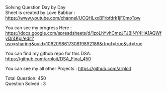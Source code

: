 Solving Question Day by Day\
Sheet is created by Love Babbar : https://www.youtube.com/channel/UCQHLxxBFrbfdrk1jF0moTpw

You can see my progress Here : https://docs.google.com/spreadsheets/d/1zoLhYvhCmzJTJBINY4HA1AQWfyQr4Kpi/edit?usp=sharing&ouid=106209861730819892186&rtpof=true&sd=true

You can find my github repo for this DSA: https://github.com/arploit/DSA_Final_450

You can see my all other Projects : https://github.com/arploit

Total Question: 450\
Question Solved : 3
